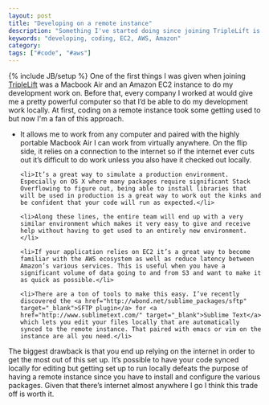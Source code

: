 ```yaml
---
layout: post
title: "Developing on a remote instance"
description: "Something I've started doing since joining TripleLift is doing the bulk of my developing on a remote EC2 instance and think it offers a ton of benefits."
keywords: "developing, coding, EC2, AWS, Amazon"
category:
tags: ["#code", "#aws"]
---
```

{% include JB/setup %}
One of the first things I was given when joining <a href="http://triplelift.com" target="_blank">TripleLift</a> was a Macbook Air and an Amazon EC2 instance to do my development work on. Before that, every company I worked at would give me a pretty powerful computer so that I’d be able to do my development work locally. At first, coding on a remote instance took some getting used to but now I'm a fan of this approach.

<ul class="bulleted">
	<li>It allows me to work from any computer and paired with the highly portable Macbook Air I can work from virtually anywhere. On the flip side, it relies on a connection to the internet so if the internet ever cuts out it’s difficult to do work unless you also have it checked out locally.</li>

	<li>It’s a great way to simulate a production environment. Especially on OS X where many packages require significant Stack Overflowing to figure out, being able to install libraries that will be used in production is a great way to work out the kinks and be confident that your code will run as expected.</li>

	<li>Along these lines, the entire team will end up with a very similar environment which makes it very easy to give and receive help without having to get used to an entirely new environment.</li>

	<li>If your application relies on EC2 it’s a great way to become familiar with the AWS ecosystem as well as reduce latency between Amazon’s various services. This is useful when you have a significant volume of data going to and from S3 and want to make it as quick as possible.</li>

	<li>There are a ton of tools to make this easy. I’ve recently discovered the <a href="http://wbond.net/sublime_packages/sftp" target="_blank">SFTP plugin</a> for <a href="http://www.sublimetext.com/" target="_blank">Sublime Text</a> which lets you edit your files locally that are automatically synced to the remote instance. That paired with emacs or vim on the instance are all you need.</li>
</ul>

The biggest drawback is that you end up relying on the internet in order to get the most out of this set up. It’s possible to have your code synced locally for editing but getting set up to run locally defeats the purpose of having a remote instance since you have to install and configure the various packages. Given that there’s internet almost anywhere I go I think this trade off is worth it.
